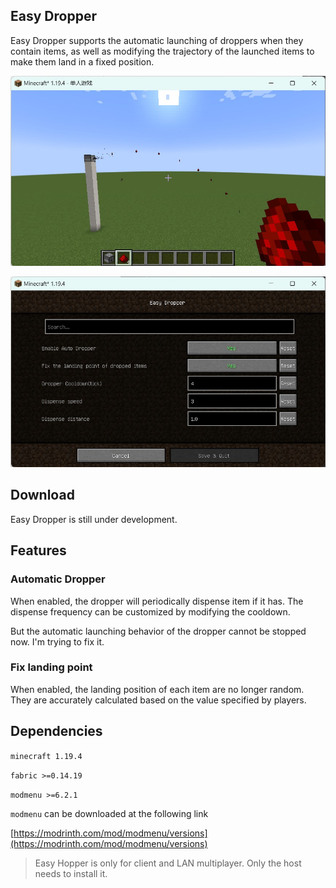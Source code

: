 ## Easy Dropper

Easy Dropper supports the automatic launching of droppers when they contain items, as well as modifying the trajectory of the launched items to make them land in a fixed position.

![screenshot1](res/sh_1.jpg)

![screenshot2](res/sh_2_EN.jpg)

## Download

Easy Dropper is still under development.

## Features

### Automatic Dropper

When enabled, the dropper will periodically dispense item if it has. The dispense frequency can be customized by modifying the cooldown.

But the automatic launching behavior of the dropper cannot be stopped now. I'm trying to fix it.

### Fix landing point

When enabled, the landing position of each item are no longer random. They are accurately calculated based on the value specified by players.

## Dependencies

``minecraft 1.19.4``

``fabric >=0.14.19``

``modmenu >=6.2.1``

``modmenu`` can be downloaded at the following link

[https://modrinth.com/mod/modmenu/versions](https://modrinth.com/mod/modmenu/versions)

> Easy Hopper is only for client and LAN multiplayer. Only the host needs to install it.
